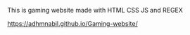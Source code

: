 This is gaming website made with HTML CSS JS and REGEX 

https://adhmnabil.github.io/Gaming-website/

